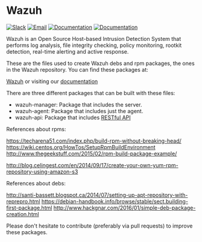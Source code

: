 Wazuh
=====

[![Slack](https://img.shields.io/badge/slack-join-blue.svg)](https://goo.gl/forms/M2AoZC4b2R9A9Zy12)
[![Email](https://img.shields.io/badge/email-join-blue.svg)](https://groups.google.com/forum/#!forum/wazuh)
[![Documentation](https://img.shields.io/badge/docs-view-green.svg)](https://documentation.wazuh.com)
[![Documentation](https://img.shields.io/badge/web-view-green.svg)](https://wazuh.com)

Wazuh is an Open Source Host-based Intrusion Detection System that performs log analysis, file integrity checking, policy monitoring, rootkit detection, real-time alerting and active response.

These are the files used to create Wazuh debs and rpm packages, the ones in the Wazuh repository. You can find these packages at:

[Wazuh](https://wazuh.com) or visiting our [documentation](https://documentation.wazuh.com)

There are three different packages that can be built with these files:

* wazuh-manager: Package that includes the server.
* wazuh-agent: Package that includes just the agent.
* wazuh-api: Package that includes [RESTful API](https://documentation.wazuh.com/current/user-manual/api/index.html)


References about rpms:

https://techarena51.com/index.php/build-rpm-without-breaking-head/
https://wiki.centos.org/HowTos/SetupRpmBuildEnvironment
http://www.thegeekstuff.com/2015/02/rpm-build-package-example/

http://blog.celingest.com/en/2014/09/17/create-your-own-yum-rpm-repository-using-amazon-s3


References about debs:

http://santi-bassett.blogspot.ca/2014/07/setting-up-apt-repository-with-reprepro.html
https://debian-handbook.info/browse/stable/sect.building-first-package.html
http://www.hackgnar.com/2016/01/simple-deb-package-creation.html


Please don't hesitate to contribute (preferably via pull requests) to improve these packages.
